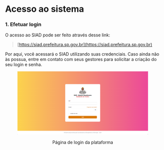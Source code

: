# Acesso ao sistema



### 1. Efetuar login

O acesso ao SIAD pode ser feito através desse link:

> &#x20;[https://siad.prefeitura.sp.gov.br](https://siad.prefeitura.sp.gov.br)

Por aqui, você acessará o SIAD utilizando suas credenciais. Caso ainda não às possua, entre em contato com seus gestores para solicitar a criação do seu login e senha.

<div align="center">

<figure><img src="../.gitbook/assets/image.png" alt="Página de login da plataforma"><figcaption><p>Página de login da plataforma</p></figcaption></figure>

</div>

